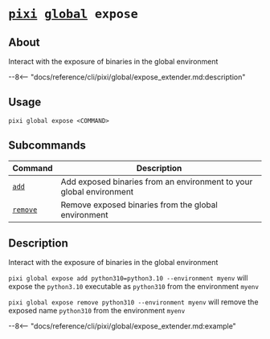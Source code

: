 # <code>[pixi](../../pixi.md) [global](../global.md) expose</code>

## About
Interact with the exposure of binaries in the global environment

--8<-- "docs/reference/cli/pixi/global/expose_extender.md:description"

## Usage
```
pixi global expose <COMMAND>
```

## Subcommands
| Command | Description |
|---------|-------------|
| [`add`](add) | Add exposed binaries from an environment to your global environment |
| [`remove`](remove) | Remove exposed binaries from the global environment |


## Description
Interact with the exposure of binaries in the global environment

`pixi global expose add python310=python3.10 --environment myenv` will expose the `python3.10` executable as `python310` from the environment `myenv`

`pixi global expose remove python310 --environment myenv` will remove the exposed name `python310` from the environment `myenv`


--8<-- "docs/reference/cli/pixi/global/expose_extender.md:example"
